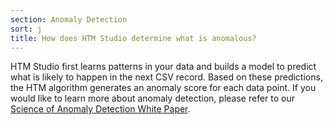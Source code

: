 ```yaml
---
section: Anomaly Detection
sort: j
title: How does HTM Studio determine what is anomalous?
---
```


HTM Studio first learns patterns in your data and builds a model to predict what
is likely to happen in the next CSV record. Based on these predictions, the HTM
algorithm generates an anomaly score for each data point. If you would like to
learn more about anomaly detection, please refer to our
[Science of Anomaly Detection White Paper](/assets/pdf/whitepapers/Numenta%20White%20Paper%20-%20Science%20of%20Anomaly%20Detection.pdf).
